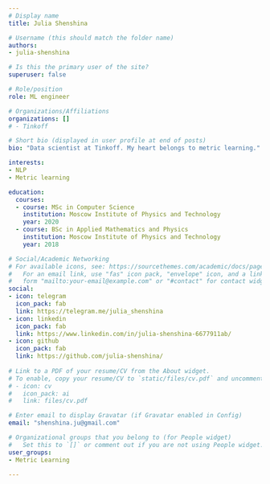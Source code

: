 ```yaml
---
# Display name
title: Julia Shenshina

# Username (this should match the folder name)
authors:
- julia-shenshina

# Is this the primary user of the site?
superuser: false

# Role/position
role: ML engineer

# Organizations/Affiliations
organizations: []
# - Tinkoff

# Short bio (displayed in user profile at end of posts)
bio: "Data scientist at Tinkoff. My heart belongs to metric learning."

interests:
- NLP
- Metric learning

education:
  courses:
  - course: MSc in Computer Science
    institution: Moscow Institute of Physics and Technology
    year: 2020
  - course: BSc in Applied Mathematics and Physics
    institution: Moscow Institute of Physics and Technology
    year: 2018

# Social/Academic Networking
# For available icons, see: https://sourcethemes.com/academic/docs/page-builder/#icons
#   For an email link, use "fas" icon pack, "envelope" icon, and a link in the
#   form "mailto:your-email@example.com" or "#contact" for contact widget.
social:
- icon: telegram
  icon_pack: fab
  link: https://telegram.me/julia_shenshina
- icon: linkedin
  icon_pack: fab
  link: https://www.linkedin.com/in/julia-shenshina-6677911ab/
- icon: github
  icon_pack: fab
  link: https://github.com/julia-shenshina/
  
# Link to a PDF of your resume/CV from the About widget.
# To enable, copy your resume/CV to `static/files/cv.pdf` and uncomment the lines below.
# - icon: cv
#   icon_pack: ai
#   link: files/cv.pdf

# Enter email to display Gravatar (if Gravatar enabled in Config)
email: "shenshina.ju@gmail.com"

# Organizational groups that you belong to (for People widget)
#   Set this to `[]` or comment out if you are not using People widget.
user_groups: 
- Metric Learning

---
```


